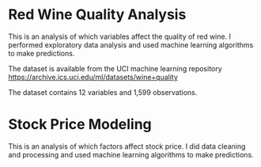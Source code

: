 # Red Wine Quality Analysis
This is an analysis of which variables affect the quality of red wine. I performed exploratory data analysis and used machine learning algorithms to make predictions.

The dataset is available from the UCI machine learning repository https://archive.ics.uci.edu/ml/datasets/wine+quality

The dataset contains 12 variables and 1,599 observations.


# Stock Price Modeling
This is an analysis of which factors affect stock price. I did data cleaning and processing and used machine learning algorithms to make predictions.

